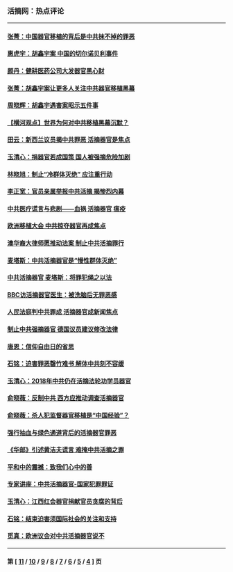 ### 活摘网：热点评论
---
#### [张菁：中国器官移植的背后是中共抹不掉的罪恶](../../pages/nf5879/n13974977.md?04210430) 
#### [惠虎宇：胡鑫宇案 中国的切尔诺贝利事件](../../pages/nf5879/n13942916.md?04210430) 
#### [颜丹：健耕医药公司大发器官黑心财](../../pages/nf5879/n13940134.md?04210430) 
#### [张菁：胡鑫宇案让更多人关注中共器官移植黑幕](../../pages/nf5879/n13929073.md?04210430) 
#### [周晓辉：胡鑫宇遇害案昭示五件事](../../pages/nf5879/n13921870.md?04210430) 
#### [【横河观点】世界为何对中共移植黑幕沉默？](../../pages/nf5879/n13244249.md?04210430) 
#### [田云：新西兰议员揭中共罪恶 活摘器官是焦点](../../pages/nf5879/n13070629.md?04210430) 
#### [玉清心：捐器官若成国策 国人被强摘危险加剧](../../pages/nf5879/n12802713.md?04210430) 
#### [林晓旭：制止“冷群体灭绝” 应注重行动](../../pages/nf5879/n12779736.md?04210430) 
#### [李正宽：官员亲属举报中共活摘 揭惨烈内幕](../../pages/nf5879/n12684490.md?04210430) 
#### [中共医疗谎言与悲剧——血祸 活摘器官 瘟疫](../../pages/nf5879/n12372103.md?04210430) 
#### [欧洲移植大会 中共掠夺器官再成焦点](../../pages/nf5879/n11538883.md?04210430) 
#### [澳华裔大律师愿推动法案 制止中共活摘罪行](../../pages/nf5879/n11377039.md?04210430) 
#### [麦塔斯：中共活摘器官是“慢性群体灭绝”](../../pages/nf5879/n11350529.md?04210430) 
#### [中共活摘器官 麦塔斯：将罪犯绳之以法](../../pages/nf5879/n11347973.md?04210430) 
#### [BBC访活摘器官医生：被洗脑后无罪恶感](../../pages/nf5879/n11335935.md?04210430) 
#### [人民法庭判中共罪成 活摘器官成新闻焦点](../../pages/nf5879/n11331578.md?04210430) 
#### [制止中共强摘器官 德国议员建议修改法律](../../pages/nf5879/n11249451.md?04210430) 
#### [唐恩：信仰自由日的省思](../../pages/nf5879/n11003525.md?04210430) 
#### [石铭：迫害罪恶罄竹难书  解体中共刻不容缓](../../pages/nf5879/n10942855.md?04210430) 
#### [玉清心：2018年中共仍在活摘法轮功学员器官](../../pages/nf5879/n10914646.md?04210430) 
#### [俞晓薇：反制中共 西方应推动调查活摘器官](../../pages/nf5879/n10794671.md?04210430) 
#### [俞晓薇：杀人犯监督器官移植是“中国经验”？](../../pages/nf5879/n10466427.md?04210430) 
#### [强行抽血与绿色通道背后的活摘器官罪恶](../../pages/nf5879/n10004708.md?04210430) 
#### [《华邮》引述黄洁夫谎言 难掩中共活摘之罪](../../pages/nf5879/n9642309.md?04210430) 
#### [平和中的震撼：致我们心中的善](../../pages/nf5879/n9021123.md?04210430) 
#### [专家讲座：中共活摘器官-国家犯罪罪证](../../pages/nf5879/n8828153.md?04210430) 
#### [玉清心：江西红会器官捐献官员贪腐的背后](../../pages/nf5879/n8522122.md?04210430) 
#### [石铭：结束迫害须国际社会的关注和支持](../../pages/nf5879/n8443497.md?04210430) 
#### [觅真：欧洲议会对中共活摘器官说不](../../pages/nf5879/n8337486.md?04210430) 

---
#### 第 [ [11](./11.md?04210430) / [10](./10.md?04210430) / [9](./9.md?04210430) / [8](./8.md?04210430) / [7](./7.md?04210430) / [6](./6.md?04210430) / [5](./5.md?04210430) / [4](./4.md?04210430) ] 页
